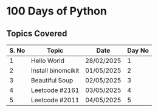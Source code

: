 # 100 Days of Python

## Topics Covered

| S. No | Topic           | Date       | Day No |
|-------|---------------|------------|--------|
| 1     | Hello World   | 28/02/2025 | 1      |
| 2     | Install binomcikit | 01/05/2025 | 2      |
| 3     | Beautiful Soup | 02/05/2025 | 3      |
| 4     | Leetcode #2161 | 03/05/2025 | 4      |
| 5     | Leetcode #2011 | 04/05/2025 | 5      |
